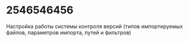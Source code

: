 # 2546546456
Настройка работы системы контроля версий (типов импортируемых файлов, параметров импорта, путей и фильтров) 
